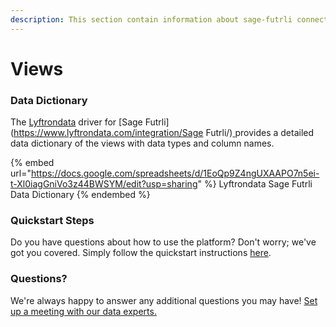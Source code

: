 ```yaml
---
description: This section contain information about sage-futrli connector views information
---
```


# Views

### Data Dictionary

The [Lyftrondata](https://www.lyftrondata.com/) driver for [Sage Futrli](https://www.lyftrondata.com/integration/Sage Futrli/)[ ](https://www.lyftrondata.com/integration/sage-futrli/)provides a detailed data dictionary of the views with data types and column names.

{% embed url="https://docs.google.com/spreadsheets/d/1EoQp9Z4ngUXAAPO7n5ei-t-Xl0iagGniVo3z44BWSYM/edit?usp=sharing" %}
Lyftrondata Sage Futrli Data Dictionary
{% endembed %}

### Quickstart Steps

Do you have questions about how to use the platform? Don't worry; we've got you covered. Simply follow the quickstart instructions [here](../../../../quickstart-steps.md).

### Questions? <a href="#questions" id="questions"></a>

We're always happy to answer any additional questions you may have! [Set up a meeting with our data experts.](https://www.lyftrondata.com/book-a-meeting/)


